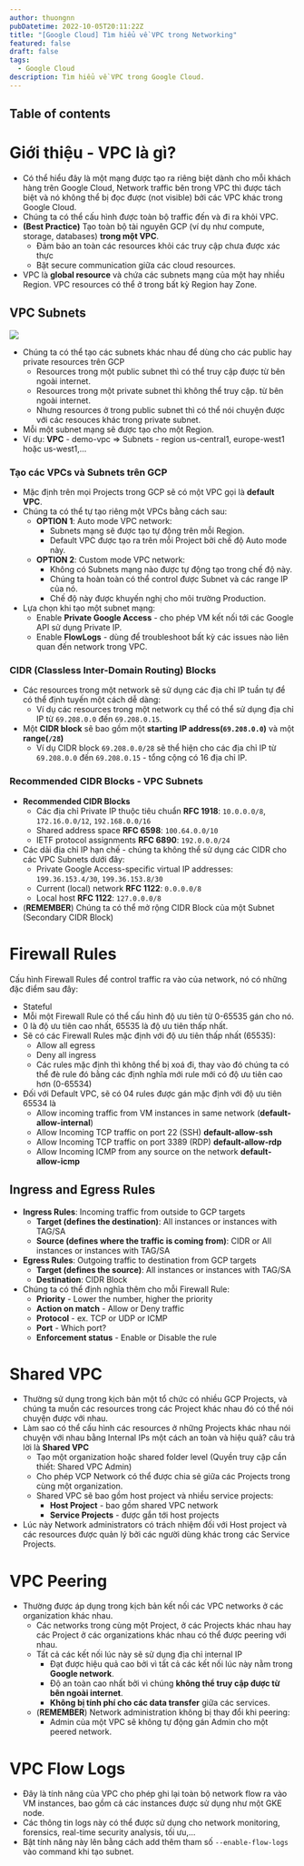 ```yaml
---
author: thuongnn
pubDatetime: 2022-10-05T20:11:22Z
title: "[Google Cloud] Tìm hiểu về VPC trong Networking"
featured: false
draft: false
tags:
  - Google Cloud
description: Tìm hiểu về VPC trong Google Cloud.
---
```


## Table of contents

# Giới thiệu - VPC là gì?

- Có thể hiểu đây là một mạng được tạo ra riêng biệt dành cho mỗi khách hàng trên Google Cloud, Network traffic bên trong VPC thì được tách biệt và nó không thể bị đọc được (not visible) bởi các VPC khác trong Google Cloud.
- Chúng ta có thể cấu hình được toàn bộ traffic đến và đi ra khỏi VPC.
- **(Best Practice)** Tạo toàn bộ tài nguyên GCP (ví dụ như compute, storage, databases) **trong một VPC**.
  - Đảm bảo an toàn các resources khỏi các truy cập chưa được xác thực
  - Bật secure communication giữa các cloud resources.
- VPC là **global resource** và chứa các subnets mạng của một hay nhiều Region. VPC resources có thể ở trong bất kỳ Region hay Zone.

## **VPC Subnets**

![](https://github.com/user-attachments/assets/1cba89d9-c306-4c81-a90f-38e71a1d54d8)

- Chúng ta có thể tạo các subnets khác nhau để dùng cho các public hay private resources trên GCP
  - Resources trong một public subnet thì có thể truy cập được từ bên ngoài internet.
  - Resources trong một private subnet thì không thể truy cập. từ bên ngoài internet.
  - Nhưng resources ở trong public subnet thì có thể nói chuyện được với các resouces khác trong private subnet.
- Mỗi một subnet mạng sẽ được tạo cho một Region.
- Ví dụ: **VPC** - demo-vpc ⇒ Subnets - region us-central1, europe-west1 hoặc us-west1,…

### Tạo các **VPCs và Subnets trên GCP**

- Mặc định trên mọi Projects trong GCP sẽ có một VPC gọi là **default VPC**.
- Chúng ta có thể tự tạo riêng một VPCs bằng cách sau:
  - **OPTION 1**: Auto mode VPC network:
    - Subnets mạng sẽ được tạo tự động trên mỗi Region.
    - Default VPC được tạo ra trên mỗi Project bởi chế độ Auto mode này.
  - **OPTION 2**: Custom mode VPC network:
    - Không có Subnets mạng nào được tự động tạo trong chế độ này.
    - Chúng ta hoàn toàn có thể control được Subnet và các range IP của nó.
    - Chế độ này được khuyến nghị cho môi trường Production.
- Lựa chọn khi tạo một subnet mạng:
  - Enable **Private Google Access** - cho phép VM kết nối tới các Google API sử dụng Private IP.
  - Enable **FlowLogs** - dùng để troubleshoot bất kỳ các issues nào liên quan đến network trong VPC.

### **CIDR (Classless Inter-Domain Routing) Blocks**

- Các resources trong một network sẽ sử dụng các địa chỉ IP tuần tự để có thể định tuyến một cách dễ dàng:
  - Ví dụ các resources trong một network cụ thể có thể sử dụng địa chỉ IP từ `69.208.0.0` đến `69.208.0.15`.
- Một **CIDR block** sẽ bao gồm một **starting IP address(`69.208.0.0`)** và một **range(`/28`)**
  - Ví dụ CIDR block `69.208.0.0/28` sẽ thể hiện cho các địa chỉ IP từ `69.208.0.0` đến `69.208.0.15` - tổng cộng có 16 địa chỉ IP.

### **Recommended CIDR Blocks - VPC Subnets**

- **Recommended CIDR Blocks**
  - Các địa chỉ Private IP thuộc tiêu chuẩn **RFC 1918**: `10.0.0.0/8`, `172.16.0.0/12`, `192.168.0.0/16`
  - Shared address space **RFC 6598**: `100.64.0.0/10`
  - IETF protocol assignments **RFC 6890**: `192.0.0.0/24`
- Các dải địa chỉ IP hạn chế - chúng ta không thể sử dụng các CIDR cho các VPC Subnets dưới đây:
  - Private Google Access-specific virtual IP addresses: `199.36.153.4/30`, `199.36.153.8/30`
  - Current (local) network **RFC 1122**: `0.0.0.0/8`
  - Local host **RFC 1122**: `127.0.0.0/8`
- (**REMEMBER**) Chúng ta có thể mở rộng CIDR Block của một Subnet (Secondary CIDR Block)

# **Firewall Rules**

Cấu hình Firewall Rules để control traffic ra vào của network, nó có những đặc điểm sau đây:

- Stateful
- Mỗi một Firewall Rule có thể cấu hình độ ưu tiên từ 0-65535 gán cho nó.
- 0 là độ ưu tiên cao nhất, 65535 là độ ưu tiên thấp nhất.
- Sẽ có các Firewall Rules mặc định với độ ưu tiên thấp nhất (65535):
  - Allow all egress
  - Deny all ingress
  - Các rules mặc định thì không thể bị xoá đi, thay vào đó chúng ta có thể đè rule đó bằng các định nghĩa mới rule mới có độ ưu tiên cao hơn (0-65534)
- Đối với Default VPC, sẽ có 04 rules được gán mặc định với độ ưu tiên 65534 là
  - Allow incoming traffic from VM instances in same network (**default-allow-internal**)
  - Allow Incoming TCP traffic on port 22 (SSH) **default-allow-ssh**
  - Allow Incoming TCP traffic on port 3389 (RDP) **default-allow-rdp**
  - Allow Incoming ICMP from any source on the network **default-allow-icmp**

## **Ingress and Egress Rules**

- **Ingress Rules**: Incoming traffic from outside to GCP targets
  - **Target (defines the destination)**: All instances or instances with TAG/SA
  - **Source (defines where the traffic is coming from)**: CIDR or All instances or instances with TAG/SA
- **Egress Rules**: Outgoing traffic to destination from GCP targets
  - **Target (defines the source)**: All instances or instances with TAG/SA
  - **Destination**: CIDR Block
- Chúng ta có thể định nghĩa thêm cho mỗi Firewall Rule:
  - **Priority** - Lower the number, higher the priority
  - **Action on match** - Allow or Deny traffic
  - **Protocol** - ex. TCP or UDP or ICMP
  - **Port** - Which port?
  - **Enforcement status** - Enable or Disable the rule

# **Shared VPC**

- Thường sử dụng trong kịch bản một tổ chức có nhiều GCP Projects, và chúng ta muốn các resources trong các Project khác nhau đó có thể nói chuyện được với nhau.
- Làm sao có thể cấu hình các resources ở những Projects khác nhau nói chuyện với nhau bằng Internal IPs một cách an toàn và hiệu quả? câu trả lời là **Shared VPC**
  - Tạo một organization hoặc shared folder level (Quyền truy cập cần thiết: Shared VPC Admin)
  - Cho phép VCP Network có thể được chia sẻ giữa các Projects trong cùng một organization.
  - Shared VPC sẽ bao gồm host project và nhiều service projects:
    - **Host Project** - bao gồm shared VPC network
    - **Service Projects** - được gắn tới host projects
- Lúc này Network administrators có trách nhiệm đối với Host project và các resources được quản lý bởi các người dùng khác trong các Service Projects.

# **VPC Peering**

- Thường được áp dụng trong kịch bản kết nối các VPC networks ở các organization khác nhau.
  - Các networks trong cùng một Project, ở các Projects khác nhau hay các Project ở các organizations khác nhau có thể được peering với nhau.
  - Tất cả các kết nối lúc này sẽ sử dụng địa chỉ internal IP
    - Đạt được hiệu quả cao bởi vì tất cả các kết nối lúc này nằm trong **Google network**.
    - Độ an toàn cao nhất bởi vì chúng **không thể truy cập được từ bên ngoài internet**.
    - **Không bị tính phí cho các data transfer** giữa các services.
  - (**REMEMBER**) Network administration không bị thay đổi khi peering:
    - Admin của một VPC sẽ không tự động gán Admin cho một peered network.

# **VPC Flow Logs**

- Đây là tính năng của VPC cho phép ghi lại toàn bộ network flow ra vào VM instances, bao gồm cả các instances được sử dụng như một GKE node.
- Các thông tin logs này có thể được sử dụng cho network monitoring, forensics, real-time security analysis, tối ưu,…
- Bật tính năng này lên bằng cách add thêm tham số `--enable-flow-logs` vào command khi tạo subnet.
